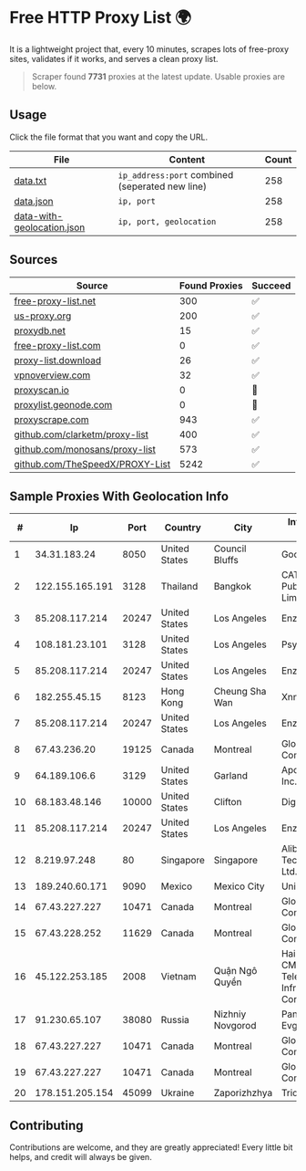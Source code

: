 
# Free HTTP Proxy List 🌍

It is a lightweight project that, every 10 minutes, scrapes lots of free-proxy sites, validates if it works, and serves a clean proxy list.


> Scraper found **7731** proxies at the latest update. Usable proxies are below.

## Usage

Click the file format that you want and copy the URL.


|File|Content|Count|
|----|-------|-----|
|[data.txt](https://raw.githubusercontent.com/themiralay/Proxy-List-World/master/data.txt)|`ip_address:port` combined (seperated new line)|258|
|[data.json](https://raw.githubusercontent.com/themiralay/Proxy-List-World/master/data.json)|`ip, port`|258|
|[data-with-geolocation.json](https://raw.githubusercontent.com/themiralay/Proxy-List-World/master/data-with-geolocation.json)|`ip, port, geolocation`|258|

## Sources

|Source|Found Proxies|Succeed|
|------|-------------|-------|
|[free-proxy-list.net](https://free-proxy-list.net)|300|✅|
|[us-proxy.org](https://www.us-proxy.org)|200|✅|
|[proxydb.net](http://proxydb.net)|15|✅|
|[free-proxy-list.com](https://free-proxy-list.com/?page=&port=&type%5B%5D=http&type%5B%5D=https&up_time=0&search=Search)|0|✅|
|[proxy-list.download](https://www.proxy-list.download/HTTP)|26|✅|
|[vpnoverview.com](https://vpnoverview.com/privacy/anonymous-browsing/free-proxy-servers)|32|✅|
|[proxyscan.io](https://www.proxyscan.io)|0|🚫|
|[proxylist.geonode.com](https://proxylist.geonode.com/api/proxy-list?limit=300&page=1&sort_by=lastChecked&sort_type=desc&protocols=http,https)|0|🚫|
|[proxyscrape.com](https://api.proxyscrape.com/v2/?request=displayproxies&protocol=http&timeout=10000&country=all&ssl=all&anonymity=all)|943|✅|
|[github.com/clarketm/proxy-list](https://raw.githubusercontent.com/clarketm/proxy-list/master/proxy-list-raw.txt)|400|✅|
|[github.com/monosans/proxy-list](https://raw.githubusercontent.com/monosans/proxy-list/main/proxies/http.txt)|573|✅|
|[github.com/TheSpeedX/PROXY-List](https://raw.githubusercontent.com/TheSpeedX/PROXY-List/master/http.txt)|5242|✅|


## Sample Proxies With Geolocation Info

|#|Ip|Port|Country|City|Internet Service Provider|
|-|--|----|-------|----|-------------------------|
|1|34.31.183.24|8050|United States|Council Bluffs|Google LLC|
|2|122.155.165.191|3128|Thailand|Bangkok|CAT Telecom Public Company Limited|
|3|85.208.117.214|20247|United States|Los Angeles|Enzu Inc|
|4|108.181.23.101|3128|United States|Los Angeles|Psychz Networks|
|5|85.208.117.214|20247|United States|Los Angeles|Enzu Inc|
|6|182.255.45.15|8123|Hong Kong|Cheung Sha Wan|Xnnet LLC|
|7|85.208.117.214|20247|United States|Los Angeles|Enzu Inc|
|8|67.43.236.20|19125|Canada|Montreal|GloboTech Communications|
|9|64.189.106.6|3129|United States|Garland|Apogee Telecom Inc.|
|10|68.183.48.146|10000|United States|Clifton|DigitalOcean, LLC|
|11|85.208.117.214|20247|United States|Los Angeles|Enzu Inc|
|12|8.219.97.248|80|Singapore|Singapore|Alibaba (US) Technology Co., Ltd.|
|13|189.240.60.171|9090|Mexico|Mexico City|Uninet S.A. de C.V.|
|14|67.43.227.227|10471|Canada|Montreal|GloboTech Communications|
|15|67.43.228.252|11629|Canada|Montreal|GloboTech Communications|
|16|45.122.253.185|2008|Vietnam|Quận Ngô Quyền|Hai Phong Brand - CMC Telecommunication Infrastructure Corporation|
|17|91.230.65.107|38080|Russia|Nizhniy Novgorod|Panin Kirill Evgenyevich|
|18|67.43.227.227|10471|Canada|Montreal|GloboTech Communications|
|19|67.43.227.227|10471|Canada|Montreal|GloboTech Communications|
|20|178.151.205.154|45099|Ukraine|Zaporizhzhya|Triolan|



## Contributing

Contributions are welcome, and they are greatly appreciated! Every
little bit helps, and credit will always be given.

